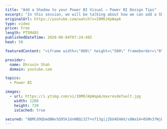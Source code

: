 ```yaml
---
title: "Add a Shadow to your Power BI Visual – Power BI Design Tips"
excerpt: "In this session, we will be talking about how we can add a Shadow for each individual visual and make our Power BI report eye-catching and beautiful.  Earlier to make this type of design implementation we need to add the background image and need to set visuals based on that.  This new Shadow feature"
originalUrl: https://youtube.com/watch?v=I0MOJ4pWapA
type: video
price: Free
length: PT5M48S
publishedDateTime: 2020-06-04T07:24:40Z
heat: 50

featuredContent: "<iframe width=\"800\" height=\"500\" frameborder=\"0\" src=\"https://www.youtube.com/embed/I0MOJ4pWapA\" allow=\"accelerometer; autoplay; encrypted-media; gyroscope; picture-in-picture\" allowfullscreen></iframe>"

provider:
  name: Dhruvin Shah
  domain: youtube.com

topics:
  - Power BI

images:
  - url: https://i.ytimg.com/vi/I0MOJ4pWapA/maxresdefault.jpg
    width: 1280
    height: 720
    isCached: true

secured: "8BMCd9QbmdBWvSQ95k1GnHBQi32T+nf13gijZ6U4EHAX/s8WaI4+0SMn37WjLfM2QwaNoa8SDfs3QdSWd54bRoq7knt2sNATwkg3pUVuepZ4pRyfwO+V3Ge8MIiTjiKppP8KIC5e1u2+5ikL416O/HELgZVDVj+/wKUqc1njDsmwsfIwtOLQSCOxnC550PsqSSJK+m7PEP+SZf2N0fQlYd+CjojWtaEL8tte4dq5E0h3aYxo2/Rkmhhjv6T+ao7dBB8KYRoW3CLx8wTIg2Mptxspkuh2WmYHdnv4JV+q0HoTpKl6ddFO866eCh92foOkksFOGOQMaddUyjF6x0tZO8UyW6NBK+mPX7LetjTF5KabxOkT08anXzsGVAoKbOw/ephtSdNrgaRoA/KoLZD9RffsVaElC5vCnCDT2AZNUlQ=;fx9bEjaUze+X3bPKVOyV6w=="
---
```


